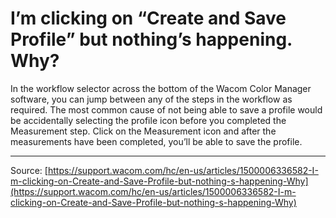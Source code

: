 # I’m clicking on “Create and Save Profile” but nothing’s happening. Why?

In the workflow selector across the bottom of the Wacom Color Manager software, you can jump between any of the steps in the workflow as required. The most common cause of not being able to save a profile would be accidentally selecting the profile icon before you completed the Measurement step. Click on the Measurement icon and after the measurements have been completed, you’ll be able to save the profile.

---
Source: [https://support.wacom.com/hc/en-us/articles/1500006336582-I-m-clicking-on-Create-and-Save-Profile-but-nothing-s-happening-Why](https://support.wacom.com/hc/en-us/articles/1500006336582-I-m-clicking-on-Create-and-Save-Profile-but-nothing-s-happening-Why)
